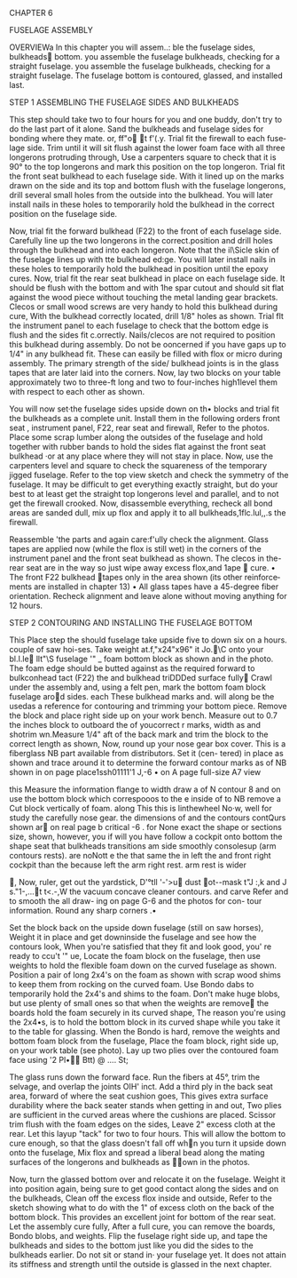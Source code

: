 CHAPTER 6 

FUSELAGE ASSEMBLY 

OVERVIEWa In this chapter you will assem..: ble the fuselage sides, bulkheads􀀬 bottom. 
you assemble the fuselage bulkheads, checking for a straight fuselage. you assemble the fuselage bulkheads, checking for a straight fuselage. The fuselage bottom is contour­ed, glassed, and installed last. 

STEP 1
ASSEMBLING THE FUSELAGE SIDES AND BULKHEADS 

This step should take two to four hours for you and one buddy, don't try to do the last part of it alone. Sand the bulkheads and fuselage sides for bonding where they mate. or, ff"o􀀽 􀀾t f'(.y. Trial fit the firewall to each fuse­lage side. Trim until it will sit flush against the lower foam face with all three longerons protruding through, Use a car­penters square to check that it is 90° to the top longerons and mark this posi­tion on the top longeron. Trial fit the front seat bulkhead to each fuselage side. With it lined up on the marks drawn on the side and its top and bottom flush with the fuselage longer­ons, drill several small holes from the out­side into the bulkhead. You will later 
install nails in these holes to temporari­ly hold the bulkhead in the correct posi­tion on the fuselage side. 

Now, trial fit the forward bulkhead (F22) to the front of each fuselage side. Carefully line up the two longerons in the correct.position and drill holes through the bulkhead and into each longeron. Note that the il\Sicle skin of the fuselage lines up with tte bulkhead ed:ge. You will later install nails in these holes to temporarily hold the bulkhead in posi­tion until the epoxy cures. Now, trial fit the rear seat bulkhead in place on each fuselage side. It should be flush with the bottom and with 1he spar cutout and should sit flat against the wood piece without touching the metal landing gear brackets. Clecos or small wood screws are very handy to hold this bulk­head during cure, With the bulkhead cor­rectly located, drill 1/8" holes as shown. Trial flt the instrument panel to each fuselage to check that the bottom edge is flush and the sides fit c.orrectly. Nails/clecos are not required to position this bulkhead during assembly. Do not be ooncerned if you have gaps up to 1/4" in any bulkhead fit. These can easily be filled with flox or micro during assembly. The primary strength of the side/ bulkhead joints is in the glass tapes that are later laid into the corners. Now, lay two blocks on your table approximately two to three-ft long and two to four-inches high1level them with respect to each other as shown. 

You will now set·the fuselage sides upside down on th• blocks and trial fit the bulkheads as a complete unit. Install them in the following orders front seat , instrument panel, F22, rear seat and fire­wall, Refer to the photos. Place some scrap lumber along the outsides of the fuselage and hold together with rubber bands to hold the sides flat against the front seat bulkhead ·or at any place where they will not stay in place. Now, use the carpenters level and square to check the squareness of the temporary jigged fuse­lage. Refer to the top view sketch and check the symmetry of the fuselage. It may be difficult to get everything exact­ly straight, but do your best to at least get the straight top longerons level and parallel, and to not get the firewall crooked. Now, disassemble everything, recheck all bond areas are sanded dull, mix up flox and apply it to all bulkheads,1flc.lul,,.s the firewall.

Reassemble 'the parts and again care:f'ully check the alignment. Glass tapes are ap­plied now (while the flox is still wet) in the corners of the instrument panel and the front seat bulkhead as shown. The clecos in the-rear seat are in the way so just wipe away excess flox,and 1ape 􀀉 cure. • The front F22 bulkhead 􀀊tapes only in the area shown (its other reinforce­ments are installed in chapter 13) • All glass tapes have a 45-degree fiber orien­tation. Recheck alignment and leave alone without moving anything for 12 hours. 

STEP 2
CONTOURING AND INSTALLING THE FUSELAGE BOTTOM

This Place step the should fuselage take upside five to down six on a hours. couple of saw hoi-ses. Take weight at.f,"x24"x96" it Jo.􀀈\C onto  your bl.I.le􀀌  llt"\S fuselage '" _ foam bottom block as shown and in the photo. The foam edge should be butted against as the required forward to bulkconhead tact (F22) the and bulkhead triDDDed surface fully􀀪 Crawl under the assembly and, using a felt pen, mark the bottom foam block fuselage aro􀀳d sides. each These bulkhead marks and. will along be the usedas a reference for contouring and trimming your bottom piece. Remove the block and place right side up on your work bench. Measure out to 0.7 the inches block to outboard the of youcorrect r marks, width as and shotrim wn.Measure 1/4" aft of the back mark and trim the block to the correct length as shown, Now, round up your nose gear box cover. This is a fiberglass NB part available from distributors. Set it (cen- tered) in place as shown and trace around it to determine the forward contour marks as of NB shown in on page place1ssh01111'1 J,-6 • on A page full-size A7 view

this Measure the information flange to width draw a of N contour 8 and on use the bottom  block which correspooos to the  e inside of to NB remove a Cut block vertically of foam. along This this is linthewheel No·w, well for study the carefully nose gear. the dimensions of and the contours contQurs shown ar􀂂 on real page b critical -6 . for None exact the shape or sections size, shown, however, you if will you have follow a cockpit onto bottom the shape seat that bulkheads transitions am side smoothly consolesup (arm contours rests). are noNott e the that same the in left the and front right  cock­pit than the because left the arm right rest. arm rest is wider

􀂌, Now, ruler, get out the yardstick, D'°tll '-'>u􀂿 dust 􀃀ot--mask t"J \:,k and J s."1-,...􀂇t t<.-,W the vacuum concave cleaner contours. and carve Refer and to smooth the all draw- ing on page G-6 and the photos for con- tour information. Round any sharp corners .• 

Set the block back on the upside down fuselage (still on saw horses), Weight it in place and get downinside the fuse­lage and see how the contours look, When you're satisfied that they fit and look good, you' re ready to ccu\'t '" ue, Locate the foam block on the fuselage, then use weights to hold the flexible foam down on the curved fuselage as shown. Position a pair of long 2x4's on the foam as shown with scrap wood shims to keep them from rocking on the curved foam. Use Bondo dabs to temporarily hold the 2x4's and shims to the foam. Don't make huge blobs, but use plenty of small ones so that when the weights are remove􀁃 the boards hold the foam securely in its curved shape, The reason you're using the 2x4•s, is to hold the bottom block in its curved shape while you take it to the table for glassing. When the Bondo is hard, remove the weights and bottom foam block from the fuselage, Place the foam block, right side up, on your work table (see photo). Lay up two plies over the contoured foam face using '2 Pl•􀁌􀁍 Btt) @ .... St; 

The glass runs down the forward face. Run the fibers at 45°, trim the selvage, and overlap the joints OIH' inct\. Add a third ply in the back seat area, forward of where the seat cushion goes, This gives extra surface durability where the back seater stands when getting in and out, Two plies are sufficient in the curved areas where the cushions are placed. Scissor trim flush with the foam edges on the sides, Leave 2" excess cloth at the rear. Let this layup "tack" for two to four hours. This will allow the bottom to cure enough, so that the glass doesn't fall off wh􀀎n you turn it upside down onto the fuselage, Mix flox and spread a liberal bead along the mating surfaces of the longerons and bulkheads as 􀁠􀁡own in the photos. 

Now, turn the glassed bottom over and relocate it on the fuselage. Weight it into position again, being sure to get good contact along the sides and on the bulkheads, Clean off the excess flox inside and outside, Refer to the sketch showing what to do with the 1" of excess cloth on the back of the bottom block. This provides an excellent joint for bot­tom of the rear seat. Let the assembly cure fully, After a full cure, you can remove the boards, Bondo blobs, and weights. Flip the fuselage right side up, and tape the bulkheads and sides to the bottom just like you did the sides to the bulkheads earlier. Do not sit or stand in· your fuselage yet. It does not attain its stiff­ness and strength until the outside is glassed in the next chapter. 
